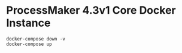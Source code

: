 # ProcessMaker 4.3v1 Core Docker Instance


   ```
   docker-compose down -v
   docker-compose up
   ```

